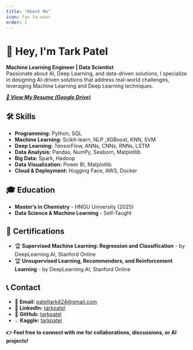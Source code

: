 ```yaml
---
title: "About Me"
icon: fas fa-user
order: 1
---
```


# 📍 Hey, I'm Tark Patel  

**Machine Learning Engineer | Data Scientist**  
Passionate about AI, Deep Learning, and data-driven solutions, I specialize in designing AI-driven solutions that address real-world challenges, leveraging Machine Learning and Deep Learning techniques.

[***📄 View My Resume (Google Drive)***](https://drive.google.com/file/d/1J08DivJWK4tDrdh5HQbSGs9T1YpvUejp/view?usp=sharing)

## 🛠 Skills  

- **Programming:** Python, SQL
- **Machine Learning:** Scikit-learn, NLP ,XGBoost, KNN, SVM
- **Deep Learning:** TensorFlow, ANNs, CNNs, RNNs, LSTM
- **Data Analysis:** Pandas, NumPy, Seaborn, Matplotlib  
- **Big Data:** Spark, Hadoop  
- **Data Visualization:** Power BI, Matplotlib  
- **Cloud & Deployment:** Hugging Face, AWS, Docker  

## 🎓 Education  

- **Master’s in Chemistry** - HNGU University (2025)  
- **Data Science & Machine Learning** - Self-Taught  


## 📜 Certifications  

- 🏆 **Supervised Machine Learning: Regression and Classification** - by DeepLearning.AI, Stanford Online 
- 🏆 **Unsupervised Learning, Recommenders, and Reinforcement Learning** - by DeepLearning.AI, Stanford Online



## 📞 Contact  

- 📧 **Email:** pateltark424@gmail.com 
- 💼 **LinkedIn:** [tarkpatel](https://www.linkedin.com/in/tark-patel/)  
- 📂 **GitHub:** [tarkpatel](https://github.com/tarkptel)
- 💡 **Kaggle:** [tarkpatel](https://www.kaggle.com/tark01)
  
**👉 Feel free to connect with me for collaborations, discussions, or AI projects!**
